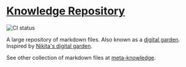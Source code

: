 # [Knowledge Repository](https://knowledge.rachelbrindle.com)

![[CI status](https://ci.younata.com/teams/main/pipelines/knowledge/jobs/build-knowledge/)](https://ci.younata.com/api/v1/pipelines/knowledge/jobs/build-knowledge/badge)

A large repository of markdown files. Also known as a [digital garden](https://joelhooks.com/digital-garden). Inspired by [Nikita's digital garden](https://wiki.nikitavoloboev.xyz).

See other collection of markdown files at [meta-knowledge](https://github.com/RichardLitt/meta-knowledge).